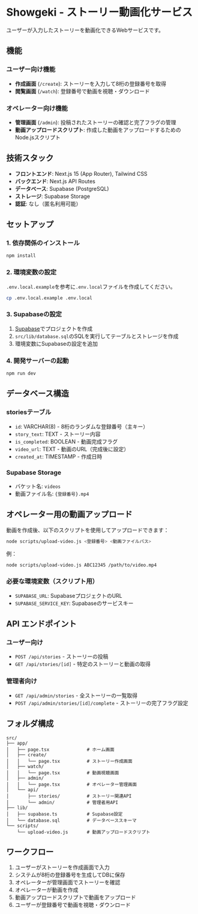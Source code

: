 # Showgeki - ストーリー動画化サービス

ユーザーが入力したストーリーを動画化できるWebサービスです。

## 機能

### ユーザー向け機能
- **作成画面** (`/create`): ストーリーを入力して8桁の登録番号を取得
- **閲覧画面** (`/watch`): 登録番号で動画を視聴・ダウンロード

### オペレーター向け機能
- **管理画面** (`/admin`): 投稿されたストーリーの確認と完了フラグの管理
- **動画アップロードスクリプト**: 作成した動画をアップロードするためのNode.jsスクリプト

## 技術スタック

- **フロントエンド**: Next.js 15 (App Router), Tailwind CSS
- **バックエンド**: Next.js API Routes
- **データベース**: Supabase (PostgreSQL)
- **ストレージ**: Supabase Storage
- **認証**: なし（匿名利用可能）

## セットアップ

### 1. 依存関係のインストール

```bash
npm install
```

### 2. 環境変数の設定

`.env.local.example`を参考に`.env.local`ファイルを作成してください。

```bash
cp .env.local.example .env.local
```

### 3. Supabaseの設定

1. [Supabase](https://supabase.com/)でプロジェクトを作成
2. `src/lib/database.sql`のSQLを実行してテーブルとストレージを作成
3. 環境変数にSupabaseの設定を追加

### 4. 開発サーバーの起動

```bash
npm run dev
```

## データベース構造

### storiesテーブル
- `id`: VARCHAR(8) - 8桁のランダムな登録番号（主キー）
- `story_text`: TEXT - ストーリー内容
- `is_completed`: BOOLEAN - 動画完成フラグ
- `video_url`: TEXT - 動画のURL（完成後に設定）
- `created_at`: TIMESTAMP - 作成日時

### Supabase Storage
- バケット名: `videos`
- 動画ファイル名: `{登録番号}.mp4`

## オペレーター用の動画アップロード

動画を作成後、以下のスクリプトを使用してアップロードできます：

```bash
node scripts/upload-video.js <登録番号> <動画ファイルパス>
```

例：
```bash
node scripts/upload-video.js ABC12345 /path/to/video.mp4
```

### 必要な環境変数（スクリプト用）
- `SUPABASE_URL`: SupabaseプロジェクトのURL
- `SUPABASE_SERVICE_KEY`: Supabaseのサービスキー

## API エンドポイント

### ユーザー向け
- `POST /api/stories` - ストーリーの投稿
- `GET /api/stories/[id]` - 特定のストーリーと動画の取得

### 管理者向け
- `GET /api/admin/stories` - 全ストーリーの一覧取得
- `POST /api/admin/stories/[id]/complete` - ストーリーの完了フラグ設定

## フォルダ構成

```
src/
├── app/
│   ├── page.tsx              # ホーム画面
│   ├── create/
│   │   └── page.tsx          # ストーリー作成画面
│   ├── watch/
│   │   └── page.tsx          # 動画視聴画面
│   ├── admin/
│   │   └── page.tsx          # オペレーター管理画面
│   └── api/
│       ├── stories/          # ストーリー関連API
│       └── admin/            # 管理者用API
├── lib/
│   ├── supabase.ts           # Supabase設定
│   └── database.sql          # データベーススキーマ
└── scripts/
    └── upload-video.js       # 動画アップロードスクリプト
```

## ワークフロー

1. ユーザーがストーリーを作成画面で入力
2. システムが8桁の登録番号を生成してDBに保存
3. オペレーターが管理画面でストーリーを確認
4. オペレーターが動画を作成
5. 動画アップロードスクリプトで動画をアップロード
6. ユーザーが登録番号で動画を視聴・ダウンロード
